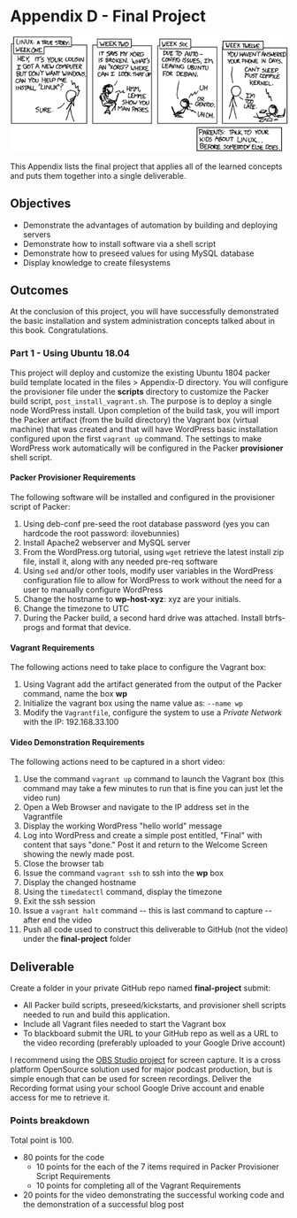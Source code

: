 # Appendix D - Final Project

![*Projects sometimes get out of hand...*](images/Chapter-Header/Appendix-D/cautionary.png "Project gets out of hand")

This Appendix lists the final project that applies all of the learned concepts and puts them together into a single deliverable.

## Objectives

* Demonstrate the advantages of automation by building and deploying servers
* Demonstrate how to install software via a shell script
* Demonstrate how to preseed values for using MySQL database
* Display knowledge to create filesystems

## Outcomes

At the conclusion of this project, you will have successfully demonstrated the basic installation and system administration concepts talked about in this book.  Congratulations.

### Part 1 - Using Ubuntu 18.04

This project will deploy and customize the existing Ubuntu 1804 packer build template located in the files > Appendix-D directory. You will configure the provisioner file under the **scripts** directory to customize the Packer build script, `post_install_vagrant.sh`. The purpose is to deploy a single node WordPress install.  Upon completion of the build task, you will import the Packer artifact (from the build directory) the Vagrant box (virtual machine) that was created and that will have WordPress basic installation configured upon the first `vagrant up` command.  The settings to make WordPress work automatically will be configured in the Packer **provisioner** shell script.

#### Packer Provisioner Requirements

The following software will be installed and configured in the provisioner script of Packer:

1) Using deb-conf pre-seed the root database password (yes you can hardcode the root password: ilovebunnies)
1) Install Apache2 webserver and MySQL server
1) From the WordPress.org tutorial, using `wget` retrieve the latest install zip file, install it, along with any needed pre-req software
1) Using `sed` and/or other tools, modify user variables in the WordPress configuration file to allow for WordPress to work without the need for a user to manually configure WordPress
1) Change the hostname to **wp-host-xyz**: xyz are your initials.
1) Change the timezone to UTC
1) During the Packer build, a second hard drive was attached. Install btrfs-progs and format that device.

#### Vagrant Requirements

The following actions need to take place to configure the Vagrant box:

1) Using Vagrant add the artifact generated from the output of the Packer command, name the box **wp**
1) Initialize the vagrant box using the name value as: `--name wp`
1) Modify the `Vagrantfile`, configure the system to use a *Private Network* with the IP: 192.168.33.100

#### Video Demonstration Requirements

The following actions need to be captured in a short video:

1) Use the command `vagrant up` command to launch the Vagrant box (this command may take a few minutes to run that is fine you can just let the video run)
1) Open a Web Browser and navigate to the IP address set in the Vagrantfile
1) Display the working WordPress "hello world" message
1) Log into WordPress and create a simple post entitled, "Final" with content that says "done." Post it and return to the Welcome Screen showing the newly made post.
1) Close the browser tab
1) Issue the command `vagrant ssh` to ssh into the **wp** box
1) Display the changed hostname
1) Using the `timedatectl` command, display the timezone
1) Exit the ssh session
1) Issue a `vagrant halt` command -- this is last command to capture -- after end the video
1) Push all code used to construct this deliverable to GitHub (not the video) under the **final-project** folder

## Deliverable

Create a folder in your private GitHub repo named **final-project** submit:

* All Packer build scripts, preseed/kickstarts, and provisioner shell scripts needed to run and build this application.  
* Include all Vagrant files needed to start the Vagrant box
* To blackboard submit the URL to your GitHub repo as well as a URL to the video recording (preferably uploaded to your Google Drive account)

I recommend using the [OBS Studio project](https://obsproject.com/ "OBS Studio Project") for screen capture.  It is a cross platform OpenSource solution used for major podcast production, but is simple enough that can be used for screen recordings.  Deliver the Recording format using your school Google Drive account and enable access for me to retrieve it.

### Points breakdown

Total point is 100.

* 80 points for the code
  * 10 points for the each of the 7 items required in Packer Provisioner Script Requirements
  * 10 points for completing all of the Vagrant Requirements
* 20 points for the video demonstrating the successful working code and the demonstration of a successful blog post
